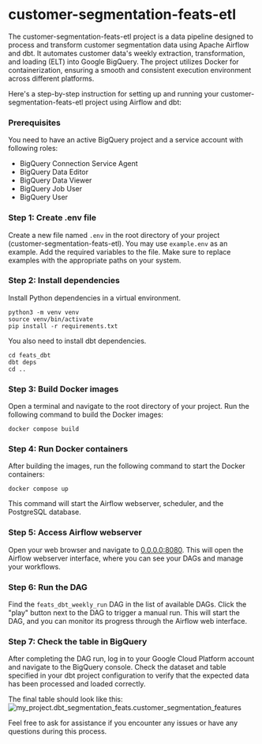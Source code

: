 # customer-segmentation-feats-etl
The customer-segmentation-feats-etl project is a data pipeline designed to process and transform customer segmentation data using Apache Airflow and dbt. 
It automates customer data's weekly extraction, transformation, and loading (ELT) into Google BigQuery. 
The project utilizes Docker for containerization, ensuring a smooth and consistent execution environment across different platforms.

Here's a step-by-step instruction for setting up and running your customer-segmentation-feats-etl project using Airflow and dbt:

### Prerequisites
You need to have an active BigQuery project and a service account with following roles:
- BigQuery Connection Service Agent
- BigQuery Data Editor
- BigQuery Data Viewer
- BigQuery Job User
- BigQuery User

### Step 1: Create .env file
Create a new file named `.env` in the root directory of your project (customer-segmentation-feats-etl). 
You may use `example.env` as an example.
Add the required variables to the file.
Make sure to replace examples with the appropriate paths on your system.

### Step 2: Install dependencies
Install Python dependencies in a virtual environment.
```
python3 -m venv venv
source venv/bin/activate
pip install -r requirements.txt
```
You also need to install dbt dependencies.
```
cd feats_dbt
dbt deps
cd ..
```

### Step 3: Build Docker images
Open a terminal and navigate to the root directory of your project. Run the following command to build the Docker images:
```
docker compose build
```

### Step 4: Run Docker containers
After building the images, run the following command to start the Docker containers:
```
docker compose up
```
This command will start the Airflow webserver, scheduler, and the PostgreSQL database.

### Step 5: Access Airflow webserver
Open your web browser and navigate to [0.0.0.0:8080](0.0.0.0:8080). 
This will open the Airflow webserver interface, where you can see your DAGs and manage your workflows.

### Step 6: Run the DAG
Find the `feats_dbt_weekly_run` DAG in the list of available DAGs. 
Click the "play" button next to the DAG to trigger a manual run. 
This will start the DAG, and you can monitor its progress through the Airflow web interface.

### Step 7: Check the table in BigQuery
After completing the DAG run, log in to your Google Cloud Platform account and navigate to the BigQuery console. 
Check the dataset and table specified in your dbt project configuration to verify that the expected data has been processed and loaded correctly.

The final table should look like this:
![my_project.dbt_segmentation_feats.customer_segmentation_features](https://user-images.githubusercontent.com/38642966/235524476-e14040c9-5111-42f3-bd5d-d08dc89600de.png)

Feel free to ask for assistance if you encounter any issues or have any questions during this process.
